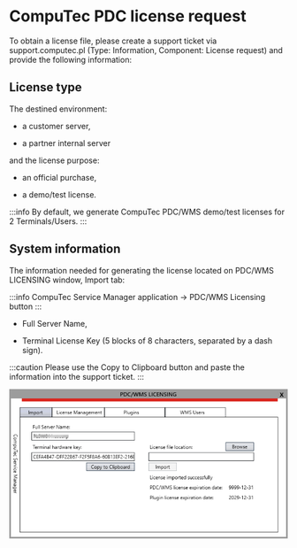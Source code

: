 # CompuTec PDC license request

To obtain a license file, please create a support ticket via support.computec.pl (Type: Information, Component: License request) and provide the following information:

## License type

The destined environment:

- a customer server,

- a partner internal server

and the license purpose:

- an official purchase,

- a demo/test license.

:::info
By default, we generate CompuTec PDC/WMS demo/test licenses for 2 Terminals/Users.
:::

## System information

The information needed for generating the license located on PDC/WMS LICENSING window, Import tab:

:::info
CompuTec Service Manager application → PDC/WMS Licensing button
:::

- Full Server Name,

- Terminal License Key (5 blocks of 8 characters, separated by a dash sign).

:::caution
Please use the Copy to Clipboard button and paste the information into the support ticket.
:::

![PDC Licensing](./media/pdc-wms-licensing-import.png)